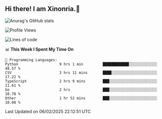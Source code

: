 ## Hi there! I am Xinonria.👋

![Anurag's GitHub stats](https://status-git-main-xinonrias-projects-f26540e3.vercel.app/api?username=xinonria&hide=stars,issues)

<!--START_SECTION:waka-->
![Profile Views](http://img.shields.io/badge/Profile%20Views-0-blue)

![Lines of code](https://img.shields.io/badge/From%20Hello%20World%20I%27ve%20Written-971.7%20thousand%20lines%20of%20code-blue)

📊 **This Week I Spent My Time On** 

```text
💬 Programming Languages: 
Python                   9 hrs 1 min         ████████████░░░░░░░░░░░░░   48.57 % 
CSV                      3 hrs 11 mins       ████░░░░░░░░░░░░░░░░░░░░░   17.22 % 
TypeScript               2 hrs 9 mins        ███░░░░░░░░░░░░░░░░░░░░░░   11.61 % 
Go                       2 hrs               ███░░░░░░░░░░░░░░░░░░░░░░   10.78 % 
Other                    1 hr 52 mins        ███░░░░░░░░░░░░░░░░░░░░░░   10.08 % 
```


 Last Updated on 06/02/2025 22:12:51 UTC
<!--END_SECTION:waka-->

<!--
**xinonria/xinonria** is a ✨ _special_ ✨ repository because its `README.md` (this file) appears on your GitHub profile.

Here are some ideas to get you started:

- 🔭 I’m currently working on ...
- 🌱 I’m currently learning ...
- 👯 I’m looking to collaborate on ...
- 🤔 I’m looking for help with ...
- 💬 Ask me about ...
- 📫 How to reach me: ...
- 😄 Pronouns: ...
- ⚡ Fun fact: ...
-->
